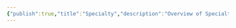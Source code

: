 ```yaml
---
{"publish":true,"title":"Specialty","description":"Overview of Specialty Gifts tag.","created":"2024-04-11T18:03:04.318+02:00","modified":"2024-10-04T00:25:09.314+02:00","cssclasses":"mado-heading"}
---
```


